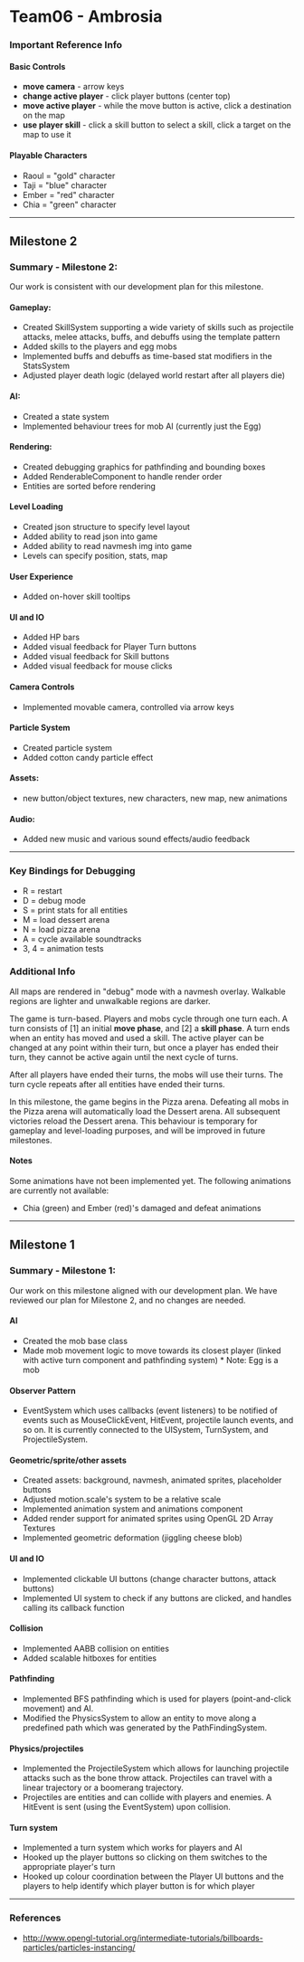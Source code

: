 # Team06 - Ambrosia

### Important Reference Info
#### Basic Controls
- **move camera** - arrow keys
- **change active player** - click player buttons (center top)
- **move active player** - while the move button is active, click a destination on the map
- **use player skill**  - click a skill button to select a skill, click a target on the map to use it
#### Playable Characters
- Raoul = "gold" character
- Taji = "blue" character
- Ember = "red" character
- Chia = "green" character

---

## Milestone 2
### Summary - Milestone 2:

Our work is consistent with our development plan for this milestone.

#### Gameplay:
- Created SkillSystem supporting a wide variety of skills such as projectile attacks, melee attacks, buffs, and debuffs using the template pattern
- Added skills to the players and egg mobs
- Implemented buffs and debuffs as time-based stat modifiers in the StatsSystem
- Adjusted player death logic (delayed world restart after all players die)

#### AI:
- Created a state system
- Implemented behaviour trees for mob AI (currently just the Egg)

#### Rendering:
- Created debugging graphics for pathfinding and bounding boxes
- Added RenderableComponent to handle render order
- Entities are sorted before rendering

#### Level Loading 
- Created json structure to specify level layout
- Added ability to read json into game
- Added ability to read navmesh img into game
- Levels can specify position, stats, map

#### User Experience
- Added on-hover skill tooltips

#### UI and IO
- Added HP bars
- Added visual feedback for Player Turn buttons
- Added visual feedback for Skill buttons
- Added visual feedback for mouse clicks

#### Camera Controls
- Implemented movable camera, controlled via arrow keys

#### Particle System
- Created particle system
- Added cotton candy particle effect

#### Assets:
- new button/object textures, new characters, new map, new animations

#### Audio:
- Added new music and various sound effects/audio feedback

---

### Key Bindings for Debugging
- R = restart
- D = debug mode
- S = print stats for all entities
- M = load dessert arena
- N = load pizza arena
- A = cycle available soundtracks
- 3, 4 = animation tests


### Additional Info
All maps are rendered in "debug" mode with a navmesh overlay. Walkable regions are lighter and unwalkable regions are darker.

The game is turn-based. Players and mobs cycle through one turn each. A turn consists of [1] an initial **move phase**, and [2] a **skill phase**. A turn ends when an entity has moved and used a skill. The active player can be changed at any point within their turn, but once a player has ended their turn, they cannot be active again until the next cycle of turns.

After all players have ended their turns, the mobs will use their turns. The turn cycle repeats after all entities have ended their turns.

In this milestone, the game begins in the Pizza arena. Defeating all mobs in the Pizza arena will automatically load the Dessert arena. All subsequent victories reload the Dessert arena. This behaviour is temporary for gameplay and level-loading purposes, and will be improved in future milestones.


#### Notes
Some animations have not been implemented yet. The following animations are currently not available:
- Chia (green) and Ember (red)'s damaged and defeat animations

---

## Milestone 1
### Summary - Milestone 1:

Our work on this milestone aligned with our development plan. We have reviewed our plan for Milestone 2, and no changes are needed.

#### AI
- Created the mob base class
- Made mob movement logic to move towards its closest player (linked with active turn component and pathfinding system)
\* Note: Egg is a mob

#### Observer Pattern
- EventSystem which uses callbacks (event listeners) to be notified of events such as MouseClickEvent, HitEvent, projectile launch events, and so on. It is currently connected to the UISystem, TurnSystem, and ProjectileSystem.

#### Geometric/sprite/other assets
- Created assets: background, navmesh, animated sprites, placeholder buttons
- Adjusted motion.scale's system to be a relative scale
- Implemented animation system and animations component
- Added render support for animated sprites using OpenGL 2D Array Textures
- Implemented geometric deformation (jiggling cheese blob)

#### UI and IO
- Implemented clickable UI buttons (change character buttons, attack buttons)
- Implemented UI system to check if any buttons are clicked, and handles calling its callback function

#### Collision
- Implemented AABB collision on entities
- Added scalable hitboxes for entities

#### Pathfinding
- Implemented BFS pathfinding which is used for players (point-and-click movement) and AI.
- Modified the PhysicsSystem to allow an entity to move along a predefined path which was generated by the PathFindingSystem.

#### Physics/projectiles
- Implemented the ProjectileSystem which allows for launching projectile attacks such as the bone throw attack. Projectiles can travel with a linear trajectory or a boomerang trajectory.
- Projectiles are entities and can collide with players and enemies. A HitEvent is sent (using the EventSystem) upon collision.

#### Turn system
- Implemented a turn system which works for players and AI
- Hooked up the player buttons so clicking on them switches to the appropriate player's turn
- Hooked up colour coordination between the Player UI buttons and the players to help identify which player button is for which player

---

### References
* http://www.opengl-tutorial.org/intermediate-tutorials/billboards-particles/particles-instancing/
